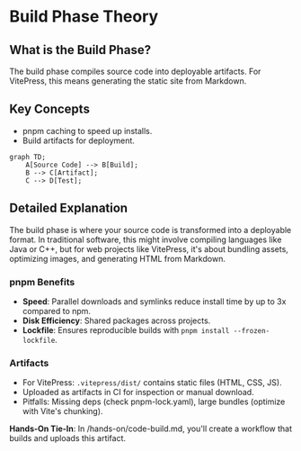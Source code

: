 # Build Phase Theory

## What is the Build Phase?
The build phase compiles source code into deployable artifacts. For VitePress, this means generating the static site from Markdown.

## Key Concepts
- pnpm caching to speed up installs.
- Build artifacts for deployment.

```mermaid
graph TD;
    A[Source Code] --> B[Build];
    B --> C[Artifact];
    C --> D[Test];
```

## Detailed Explanation
The build phase is where your source code is transformed into a deployable format. In traditional software, this might involve compiling languages like Java or C++, but for web projects like VitePress, it's about bundling assets, optimizing images, and generating HTML from Markdown.

### pnpm Benefits
- **Speed**: Parallel downloads and symlinks reduce install time by up to 3x compared to npm.
- **Disk Efficiency**: Shared packages across projects.
- **Lockfile**: Ensures reproducible builds with `pnpm install --frozen-lockfile`.

### Artifacts
- For VitePress: `.vitepress/dist/` contains static files (HTML, CSS, JS).
- Uploaded as artifacts in CI for inspection or manual download.
- Pitfalls: Missing deps (check pnpm-lock.yaml), large bundles (optimize with Vite's chunking).

**Hands-On Tie-In**: In /hands-on/code-build.md, you'll create a workflow that builds and uploads this artifact.
